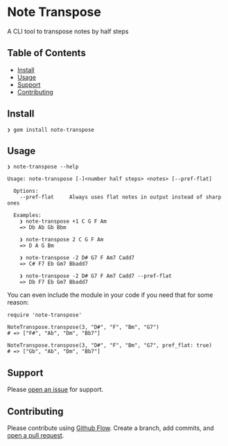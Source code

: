 # Note Transpose

A CLI tool to transpose notes by half steps

## Table of Contents

- [Install](#install)
- [Usage](#usage)
- [Support](#support)
- [Contributing](#contributing)

## Install

    ❯ gem install note-transpose

## Usage

    ❯ note-transpose --help

    Usage: note-transpose [-]<number half steps> <notes> [--pref-flat]

      Options:
        --pref-flat     Always uses flat notes in output instead of sharp ones

      Examples:
        ❯ note-transpose +1 C G F Am
        => Db Ab Gb Bbm

        ❯ note-transpose 2 C G F Am
        => D A G Bm

        ❯ note-transpose -2 D# G7 F Am7 Cadd7
        => C# F7 Eb Gm7 Bbadd7

        ❯ note-transpose -2 D# G7 F Am7 Cadd7 --pref-flat
        => Db F7 Eb Gm7 Bbadd7

You can even include the module in your code if you need that for some reason:

    require 'note-transpose'

    NoteTranspose.transpose(3, "D#", "F", "Bm", "G7")
    # => ["F#", "Ab", "Dm", "Bb7"]

    NoteTranspose.transpose(3, "D#", "F", "Bm", "G7", pref_flat: true)
    # => ["Gb", "Ab", "Dm", "Bb7"]

## Support

Please [open an issue](https://github.com/vyder/note-transpose/issues/new) for support.

## Contributing

Please contribute using [Github Flow](https://guides.github.com/introduction/flow/). Create a branch, add commits, and [open a pull request](https://github.com/vyder/note-transpose/compare/).

